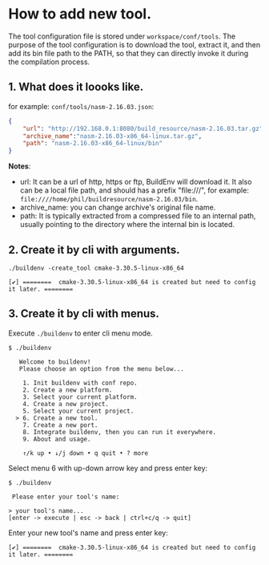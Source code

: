 # How to add new tool.

The tool configuration file is stored under `workspace/conf/tools`. The purpose of the tool configuration is to download the tool, extract it, and then add its bin file path to the PATH, so that they can directly invoke it during the compilation process.

## 1. What does it loooks like.

for example: `conf/tools/nasm-2.16.03.json`:

```json
{
    "url": "http://192.168.0.1:8080/build_resource/nasm-2.16.03.tar.gz",
    "archive_name":"nasm-2.16.03-x86_64-linux.tar.gz",
    "path": "nasm-2.16.03-x86_64-linux/bin"
}
```

**Notes**:

- url: It can be a url of http, https or ftp, BuildEnv will download it. It also can be a local file path, and should has a prefix "file:///", for example: `file:////home/phil/buildresource/nasm-2.16.03/bin`.
- archive_name: you can change archive's original file name.
- path: It is typically extracted from a compressed file to an internal path, usually pointing to the directory where the internal bin is located.

## 2. Create it by cli with arguments.

```
./buildenv -create_tool cmake-3.30.5-linux-x86_64

[✔] ========  cmake-3.30.5-linux-x86_64 is created but need to config it later. ========
```

## 3. Create it by cli with menus.

Execute `./buildenv` to enter cli menu mode.

```
$ ./buildenv

   Welcome to buildenv!                                   
   Please choose an option from the menu below...         
                                                          
    1. Init buildenv with conf repo.                      
    2. Create a new platform.                             
    3. Select your current platform.                      
    4. Create a new project.                              
    5. Select your current project.                       
  > 6. Create a new tool.                                 
    7. Create a new port.                                 
    8. Integrate buildenv, then you can run it everywhere.
    9. About and usage.                                   
                                                          
    ↑/k up • ↓/j down • q quit • ? more       
```

Select menu 6 with up-down arrow key and press enter key:

```
$ ./buildenv

 Please enter your tool's name:                   

> your tool's name...                         
[enter -> execute | esc -> back | ctrl+c/q -> quit]
```

Enter your new tool's name and press enter key:

```
[✔] ========  cmake-3.30.5-linux-x86_64 is created but need to config it later. ========
```